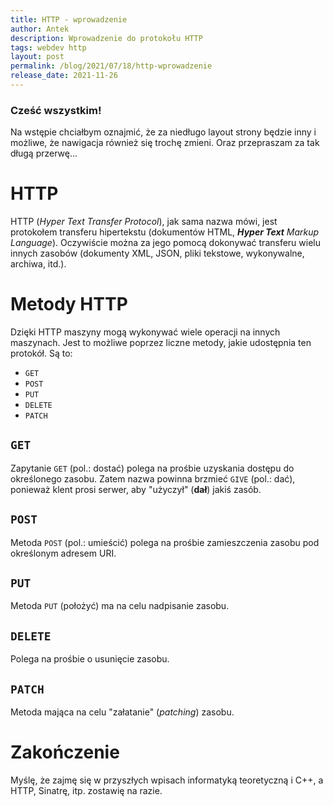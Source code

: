 ```yaml
---
title: HTTP - wprowadzenie
author: Antek
description: Wprowadzenie do protokołu HTTP
tags: webdev http
layout: post
permalink: /blog/2021/07/18/http-wprowadzenie
release_date: 2021-11-26
---
```


### Cześć wszystkim!
Na wstępie chciałbym oznajmić, że za niedługo layout strony będzie inny i możliwe, że nawigacja również się trochę zmieni.
Oraz przepraszam za tak długą przerwę...
<!--excerpt-->
# HTTP
HTTP (*Hyper Text Transfer Protocol*), jak sama nazwa mówi, jest protokołem transferu hipertekstu (dokumentów HTML, ***Hyper Text** Markup Language*). Oczywiście można za jego pomocą dokonywać transferu wielu innych zasobów (dokumenty XML, JSON, pliki tekstowe, wykonywalne, archiwa, itd.).
# Metody HTTP
Dzięki HTTP maszyny mogą wykonywać wiele operacji na innych maszynach. Jest to możliwe poprzez liczne <!--czy aby na pewno liczne?--> metody, jakie udostępnia ten protokół.
Są to:
- `GET`
- `POST`
- `PUT`
- `DELETE`
- `PATCH`
## `GET`
Zapytanie `GET` (pol.: dostać) polega na prośbie uzyskania dostępu do określonego zasobu. Zatem nazwa powinna brzmieć `GIVE` (pol.: dać), ponieważ klent prosi serwer, aby "użyczył" (**dał**) jakiś zasób.
## `POST`
Metoda `POST` (pol.: umieścić) polega na prośbie zamieszczenia zasobu pod określonym adresem URI.
## `PUT`
Metoda `PUT` (położyć) ma na celu nadpisanie zasobu.
## `DELETE`
Polega na prośbie o usunięcie zasobu.
## `PATCH`
Metoda mająca na celu "załatanie" (*patching*) zasobu.

# Zakończenie
Myślę, że zajmę się w przyszłych wpisach informatyką teoretyczną i C++, a HTTP, Sinatrę, itp. zostawię na razie.